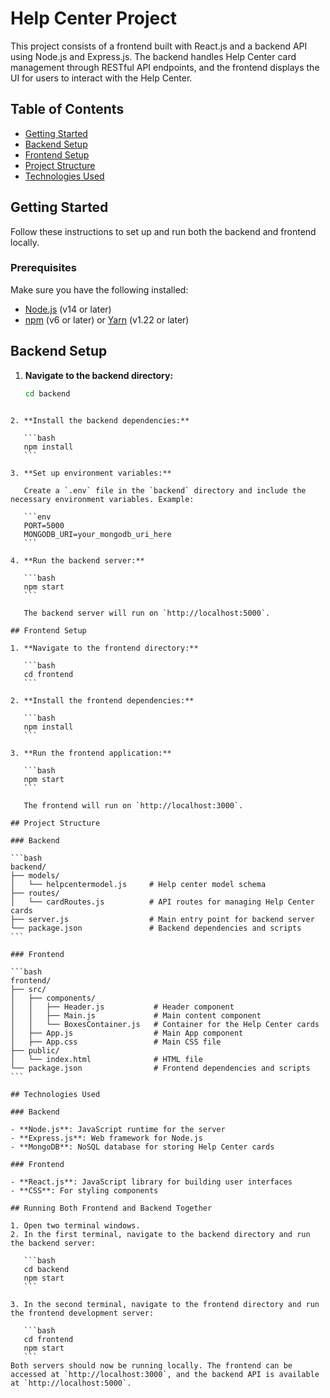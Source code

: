 # Help Center Project

This project consists of a frontend built with React.js and a backend API using Node.js and Express.js. The backend handles Help Center card management through RESTful API endpoints, and the frontend displays the UI for users to interact with the Help Center.

## Table of Contents

- [Getting Started](#getting-started)
- [Backend Setup](#backend-setup)
- [Frontend Setup](#frontend-setup)
- [Project Structure](#project-structure)
- [Technologies Used](#technologies-used)

## Getting Started

Follow these instructions to set up and run both the backend and frontend locally.

### Prerequisites

Make sure you have the following installed:

- [Node.js](https://nodejs.org/) (v14 or later)
- [npm](https://www.npmjs.com/) (v6 or later) or [Yarn](https://yarnpkg.com/) (v1.22 or later)

## Backend Setup

1. **Navigate to the backend directory:**

   ```bash
   cd backend
   ```

````

2. **Install the backend dependencies:**

   ```bash
   npm install
   ```

3. **Set up environment variables:**

   Create a `.env` file in the `backend` directory and include the necessary environment variables. Example:

   ```env
   PORT=5000
   MONGODB_URI=your_mongodb_uri_here
   ```

4. **Run the backend server:**

   ```bash
   npm start
   ```

   The backend server will run on `http://localhost:5000`.

## Frontend Setup

1. **Navigate to the frontend directory:**

   ```bash
   cd frontend
   ```

2. **Install the frontend dependencies:**

   ```bash
   npm install
   ```

3. **Run the frontend application:**

   ```bash
   npm start
   ```

   The frontend will run on `http://localhost:3000`.

## Project Structure

### Backend

```bash
backend/
├── models/
│   └── helpcentermodel.js     # Help center model schema
├── routes/
│   └── cardRoutes.js          # API routes for managing Help Center cards
├── server.js                  # Main entry point for backend server
└── package.json               # Backend dependencies and scripts
```

### Frontend

```bash
frontend/
├── src/
│   ├── components/
│   │   ├── Header.js           # Header component
│   │   ├── Main.js             # Main content component
│   │   └── BoxesContainer.js   # Container for the Help Center cards
│   ├── App.js                  # Main App component
│   ├── App.css                 # Main CSS file
├── public/
│   └── index.html              # HTML file
└── package.json                # Frontend dependencies and scripts
```

## Technologies Used

### Backend

- **Node.js**: JavaScript runtime for the server
- **Express.js**: Web framework for Node.js
- **MongoDB**: NoSQL database for storing Help Center cards

### Frontend

- **React.js**: JavaScript library for building user interfaces
- **CSS**: For styling components

## Running Both Frontend and Backend Together

1. Open two terminal windows.
2. In the first terminal, navigate to the backend directory and run the backend server:

   ```bash
   cd backend
   npm start
   ```

3. In the second terminal, navigate to the frontend directory and run the frontend development server:

   ```bash
   cd frontend
   npm start
   ```
Both servers should now be running locally. The frontend can be accessed at `http://localhost:3000`, and the backend API is available at `http://localhost:5000`.

````
